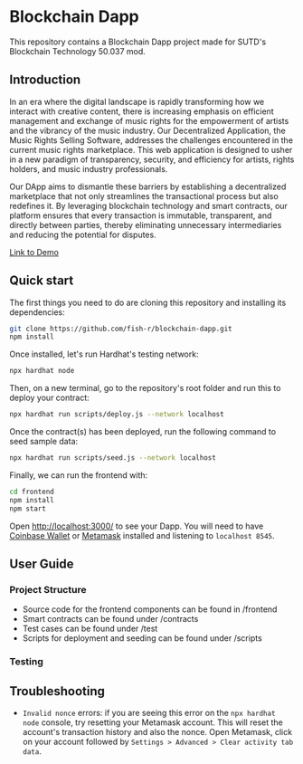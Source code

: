 # Blockchain Dapp

This repository contains a Blockchain Dapp project made for SUTD's Blockchain Technology 50.037 mod.

## Introduction
In an era where the digital landscape is rapidly transforming how we interact with creative content, there is increasing emphasis on efficient management and exchange of music rights for the empowerment of artists and the vibrancy of the music industry. Our Decentralized Application, the Music Rights Selling Software, addresses the challenges encountered in the current music rights marketplace. This web application is designed to usher in a new paradigm of transparency, security, and efficiency for artists, rights holders, and music industry professionals.

Our DApp aims to dismantle these barriers by establishing a decentralized marketplace that not only streamlines the transactional process but also redefines it. By leveraging blockchain technology and smart contracts, our platform ensures that every transaction is immutable, transparent, and directly between parties, thereby eliminating unnecessary intermediaries and reducing the potential for disputes.

[Link to Demo](https://drive.google.com/file/d/1MNfLdXaE9OMNrMd9UQ5N_7B9mz2K-c4g/view?usp=drive_link)

## Quick start

The first things you need to do are cloning this repository and installing its
dependencies:

```sh
git clone https://github.com/fish-r/blockchain-dapp.git
npm install
```

Once installed, let's run Hardhat's testing network:

```sh
npx hardhat node
```

Then, on a new terminal, go to the repository's root folder and run this to
deploy your contract:

```sh
npx hardhat run scripts/deploy.js --network localhost
```

Once the contract(s) has been deployed, run the following command to seed sample data:

```sh
npx hardhat run scripts/seed.js --network localhost
```

Finally, we can run the frontend with:

```sh
cd frontend
npm install
npm start
```

Open [http://localhost:3000/](http://localhost:3000/) to see your Dapp. You will
need to have [Coinbase Wallet](https://www.coinbase.com/wallet) or [Metamask](https://metamask.io) installed and listening to
`localhost 8545`.

## User Guide

### Project Structure

- Source code for the frontend components can be found in /frontend
- Smart contracts can be found under /contracts
- Test cases can be found under /test
- Scripts for deployment and seeding can be found under /scripts

### Testing


## Troubleshooting

- `Invalid nonce` errors: if you are seeing this error on the `npx hardhat node`
  console, try resetting your Metamask account. This will reset the account's
  transaction history and also the nonce. Open Metamask, click on your account
  followed by `Settings > Advanced > Clear activity tab data`.



